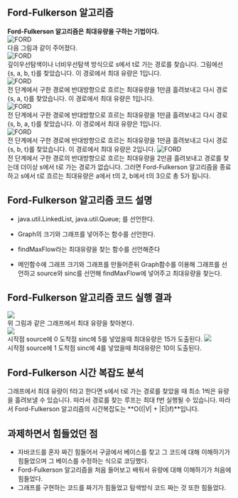 ## Ford-Fulkerson 알고리즘
**Ford-Fulkerson 알고리즘은 최대유량을 구하는 기법이다.**  
![FORD](https://user-images.githubusercontent.com/101376856/165559378-c8f9cd16-7744-442b-afbd-9ae13fb31cd9.PNG)  
다음 그림과 같이 주어졌다.  
![FORD](https://user-images.githubusercontent.com/101376856/165559731-2c22c88b-dddf-415b-833c-7eddeb659059.PNG)  
깊이우선탐색이나 너비우선탐색 방식으로 s에서 t로 가는 경로를 찾습니다. 그림에선 {s, a, b, t}를 찾았습니다.  이 경로에서 최대 유량은 1입니다.   
![FORD](https://user-images.githubusercontent.com/101376856/165559754-0fa35005-5895-4247-b899-eec24e6f8392.PNG)  
전 단계에서 구한 경로에 반대방향으로 흐르는 최대유량을 1만큼 흘려보내고 다시 경로 {s, a, t}를 찾았습니다. 이 경로에서 최대 유량은 1입니다.  
![FORD](https://user-images.githubusercontent.com/101376856/165559782-d3475dd2-3537-447e-a2d5-7725f5a5f7b2.PNG)  
전 단계에서 구한 경로에 반대방향으로 흐르는 최대유량을 1만큼 흘려보내고 다시 경로 {s, b, a, t}를 찾았습니다. 이 경로에서 최대 유량은 1입니다.  
![FORD](https://user-images.githubusercontent.com/101376856/165559794-38722ed1-4951-484c-99f6-83d5e63399b2.PNG)  
전 단계에서 구한 경로에 반대방향으로 흐르는 최대유량을 1만큼 흘려보내고 다시 경로 {s, b, t}를 찾았습니다. 이 경로에서 최대 유량은 2입니다.
![FORD](https://user-images.githubusercontent.com/101376856/165559810-3bf0094a-08df-4950-b6b3-94c228dd81ab.PNG)  
전 단계에서 구한 경로의 반대방향으로 흐르는 최대유량을 2만큼 흘려보내고 경로를 찾는데 더이상 s에서 t로 가는 경로가 없습니다. 그러면 Ford-Fulkerson 알고리즘을 종료하고 s에서 t로 흐르는 최대유량은 a에서 t의 2, b에서 t의 3으로 총 5가 됩니다.

## Ford-Fulkerson 알고리즘 코드 설명

* java.util.LinkedList, java.util.Queue; 를 선언한다.

* Graph의 크기와 그래프를 넣어주는 함수를 선언한다.

* findMaxFlow라는 최대유량을 찾는 함수를 선언해준다

* 메인함수에 그래프 크기와 그래프를 만들어준뒤 Graph함수를 이용해 그래프를 선언하고 source와 sinc를 선언해 findMaxFlow에 넣어주고 최대유량을 찾는다.


## Ford-Fulkerson 알고리즘 코드 실행 결과  
![](https://user-images.githubusercontent.com/101376856/165565260-6cd15bf4-714e-4014-934d-e1f02802e4f4.PNG)  
위 그림과 같은 그래프에서 최대 유량을 찾아본다.  
![](https://user-images.githubusercontent.com/101376856/165566344-830823ef-cdc1-41cc-9fa6-1dcc4ddafc3a.PNG)  
시작점 source에 0 도착점 sinc에 5를 넣었을때 최대유량은 15가 도출된다.
![](https://user-images.githubusercontent.com/101376856/165566363-230aa4cb-fd59-4b5b-8c56-37123255612e.PNG)  
시작점 source에 1 도착점 sinc에 4를 넣었을때 최대유량은 10이 도출된다.

## Ford-Fulkerson 시간 복잡도 분석

그래프에서 최대 유량이 f라고 한다면 s에서 t로 가는 경로를 찾았을 때 최소 1씩은 유량을 흘려보낼 수 있습니다. 따라서 경로를 찾는 루프는 최대 f번 실행될 수 있습니다. 따라서 Ford-Fulkerson 알고리즘의 시간복잡도는 **O((|V| + |E|)f)**입니다.

## 과제하면서 힘들었던 점

* 자바코드를 혼자 짜긴 힘들어서 구글에서 베이스를 찾고 그 코드에 대해 이해하기가 힘들었으며 그 베이스를 수정하는 식으로 코딩했다.
* Ford-Fulkerson 알고리즘을 처음 들어보고 배워서 유량에 대해 이해하기가 처음에 힘들었다.
* 그래프를 구현하는 코드를 짜기가 힘들었고 탐색방식 코드 짜는 것 또한 힘들었다.
